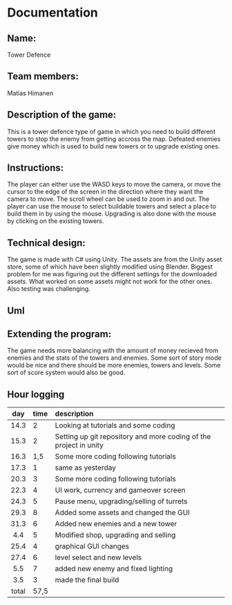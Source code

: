 
# Documentation

## Name: 
Tower Defence

## Team members:

Matias Himanen

## Description of the game:

This is a tower defence type of game in which you need to build different towers to stop the enemy from getting accross the map.
Defeated enemies give money which is used to build new towers or to upgrade existing ones.

## Instructions:

The player can either use the WASD keys to move the camera, or move the cursor to the edge of the screen in the direction where they want the camera to move. The scroll wheel can be used to zoom in and out. The player can use the mouse to select buildable towers and select a place to build them in by using the mouse. Upgrading is also done with the mouse by clicking on the existing towers.

## Technical design:
The game is made with C# using Unity. The assets are from the Unity asset store, some of which have been slightly modified using Blender. Biggest problem for me was figuring out the different settings for the downloaded assets. What worked on some assets might not work for the other ones. Also testing was challenging.


## Uml

## Extending the program:

The game needs more balancing with the amount of money recieved from enemies and the stats of the towers and enemies. Some sort of story mode would be nice and there should be more enemies, towers and levels. Some sort of score system would also be good.



## Hour logging

| day | time | description  |
| :----:|:-----| :-----|
| 14.3 | 2    | Looking at tutorials and some coding |
|15.3 | 2  | Setting up git repository and more coding of the project in unity   |
|16.3| 1,5|    Some more coding following tutorials|
|17.3|1| same as yesterday|
|20.3|3|Some more coding following tutorials|
|22.3| 4|UI work, currency and gameover screen|
|24.3|5|Pause menu, upgrading/selling of turrets|
|29.3| 8| Added some assets and changed the GUI|
|31.3| 6| Added new enemies and a new tower|
4.4| 5 | Modified shop, upgrading and selling |
|25.4| 4| graphical GUI changes|
|27.4| 6| level select and new levels|
|5.5 | 7| added new enemy and fixed lighting|
|3.5| 3| made the final build|
| total   | 57,5   |  


